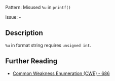 Pattern: Misused `%u` in `printf()`

Issue: -

## Description

`%u` in format string requires `unsigned int`.

## Further Reading

* [Common Weakness Enumeration (CWE) - 686](https://cwe.mitre.org/data/definitions/686.html)
